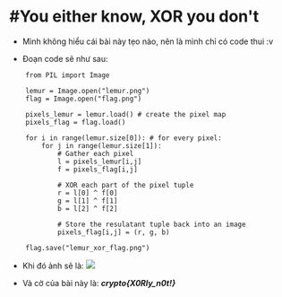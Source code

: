 # **#You either know, XOR you don't**
-   Mình không hiểu cái bài này tẹo nào, nên là mình chỉ có code thui :v 

-   Đoạn code sẽ như sau:
```
    from PIL import Image

    lemur = Image.open("lemur.png")
    flag = Image.open("flag.png")

    pixels_lemur = lemur.load() # create the pixel map
    pixels_flag = flag.load()

    for i in range(lemur.size[0]): # for every pixel:
        for j in range(lemur.size[1]):
            # Gather each pixel
            l = pixels_lemur[i,j]
            f = pixels_flag[i,j]

            # XOR each part of the pixel tuple
            r = l[0] ^ f[0]
            g = l[1] ^ f[1]
            b = l[2] ^ f[2]

            # Store the resulatant tuple back into an image
            pixels_flag[i,j] = (r, g, b)

    flag.save("lemur_xor_flag.png")
```
-   Khi đó ảnh sẽ là: 
    ![](https://i.imgur.com/xfC7zHe.png)

-   Và cờ của bài này là: ***crypto{X0Rly_n0t!}***
